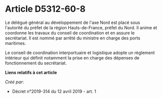 # Article D5312-60-8

Le délégué général au développement de l'axe Nord est placé sous l'autorité du préfet de la région Hauts-de-France, préfet du
Nord. Il anime et coordonne les travaux du conseil de coordination et en assure le secrétariat. Il est nommé par arrêté du
ministre en charge des ports maritimes.

Le conseil de coordination interportuaire et logistique adopte un règlement intérieur qui définit notamment la prise en
charge des dépenses de fonctionnement du secrétariat.

**Liens relatifs à cet article**

_Créé par_:

  - Décret n°2019-314 du 12 avril 2019 - art. 1
